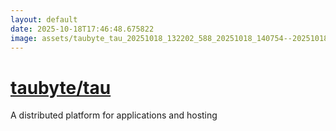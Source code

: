 ```yaml
---
layout: default
date: 2025-10-18T17:46:48.675822
image: assets/taubyte_tau_20251018_132202_588_20251018_140754--20251018T160754813--cropped.png
---
```


# [taubyte/tau](https://github.com/taubyte/tau/)

A distributed platform for applications and hosting
